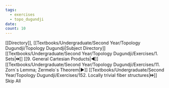 ```yaml
---
tags:
  - exercises
  - topo_dugundji
date: 
count: 10
---
```

[[Directory]], [[Textbooks/Undergraduate/Second Year/Topology Dugundji/Topology Dugundji|Subject Directory]]
[[Textbooks/Undergraduate/Second Year/Topology Dugundji/Exercises/1. Sets|🞀🞀]] [[9. General Cartesian Products|◀]] [[Textbooks/Undergraduate/Second Year/Topology Dugundji/Exercises/11. Zorn´s Lemma; Zermelo´s Theorem|▶]] [[Textbooks/Undergraduate/Second Year/Topology Dugundji/Exercises/152. Locally trivial fiber structures|🞂🞂]]
Skip All